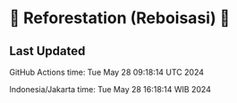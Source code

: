 
# 🌳 Reforestation (Reboisasi) 🌲

## Last Updated

GitHub Actions time: Tue May 28 09:18:14 UTC 2024

Indonesia/Jakarta time: Tue May 28 16:18:14 WIB 2024
